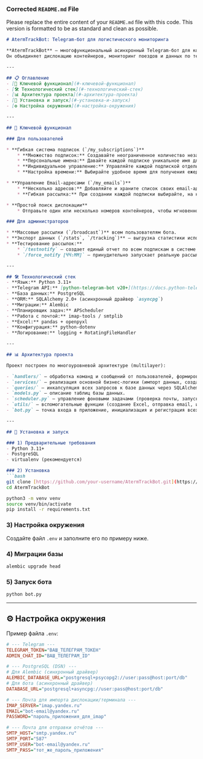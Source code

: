 
### **Corrected `README.md` File**

Please replace the entire content of your `README.md` file with this code. This version is formatted to be as standard and clean as possible.

````markdown
# AtermTrackBot: Telegram-бот для логистического мониторинга

**AtermTrackBot** — многофункциональный асинхронный Telegram-бот для комплексного отслеживания логистических операций.  
Он объединяет дислокацию контейнеров, мониторинг поездов и данных по терминалам. Бот автоматически импортирует данные из почтовых вложений, предоставляет информацию по запросу и рассылает кастомизированные отчеты по гибкой системе подписок.

---

## 📋 Оглавление
- [🚀 Ключевой функционал](#-ключевой-функционал)
- [🛠️ Технологический стек](#️-технологический-стек)
- [📊 Архитектура проекта](#-архитектура-проекта)
- [🔧 Установка и запуск](#-установка-и-запуск)
- [⚙️ Настройка окружения](#️-настройка-окружения)

---

## 🚀 Ключевой функционал

### Для пользователей

* **Гибкая система подписок (`/my_subscriptions`)**
    * **Множество подписок:** Создавайте неограниченное количество независимых списков отслеживания для разных клиентов, направлений или задач.
    * **Персональные имена:** Давайте каждой подписке уникальное имя для удобства (например, "Контейнеры для клиента А", "Восточное направление").
    * **Индивидуальное управление:** Управляйте каждой подпиской отдельно: просматривайте список контейнеров или удаляйте ненужные подписки через интерактивное меню.
    * **Настройка времени:** Выбирайте удобное время для получения ежедневных отчетов (пока доступны 09:00 и 16:00).

* **Управление Email-адресами (`/my_emails`)**
    * **Несколько адресов:** Добавляйте и храните список своих email-адресов прямо в боте.
    * **Гибкая рассылка:** При создании каждой подписки выбирайте, на какие из ваших сохраненных адресов (один, несколько или ни одного) будет приходить Excel-отчет.

* **Простой поиск дислокации**
    * Отправьте один или несколько номеров контейнеров, чтобы мгновенно получить самую свежую информацию о их местоположении.

### Для администраторов

* **Массовые рассылки (`/broadcast`)** всем пользователям бота.
* **Экспорт данных (`/stats`, `/tracking`)** — выгрузка статистики использования и всех активных подписок в системе.
* **Тестирование рассылок:**
    * `/testnotify` — создает единый отчет по всем подпискам в системе и отправляет его на email администратора.
    * `/force_notify [ЧЧ:ММ]` — принудительно запускает реальную рассылку для всех пользователей, подписанных на указанное время (например, `/force_notify 09:00`).

---

## 🛠️ Технологический стек
- **Язык:** Python 3.11+
- **Telegram API:** [python-telegram-bot v20+](https://docs.python-telegram-bot.org/)
- **База данных:** PostgreSQL
- **ORM:** SQLAlchemy 2.0+ (асинхронный драйвер `asyncpg`)
- **Миграции:** Alembic
- **Планировщик задач:** APScheduler
- **Работа с почтой:** imap-tools / smtplib
- **Excel:** pandas + openpyxl
- **Конфигурация:** python-dotenv
- **Логирование:** logging + RotatingFileHandler

---

## 📊 Архитектура проекта

Проект построен по многоуровневой архитектуре (multilayer):

- `handlers/` — обработка команд и сообщений от пользователей, формирование ответов.
- `services/` — реализация основной бизнес-логики (импорт данных, создание и отправка уведомлений).
- `queries/` — инкапсуляция всех запросов к базе данных через SQLAlchemy ORM.
- `models.py` — описание таблиц базы данных.
- `scheduler.py` — управление фоновыми задачами (проверка почты, запуск рассылок).
- `utils/` — вспомогательные функции (создание Excel, отправка email, и т.д.).
- `bot.py` — точка входа в приложение, инициализация и регистрация всех компонентов.

---

## 🔧 Установка и запуск

### 1) Предварительные требования
- Python 3.11+
- PostgreSQL
- virtualenv (рекомендуется)

### 2) Установка
```bash
git clone [https://github.com/your-username/AtermTrackBot.git](https://github.com/your-username/AtermTrackBot.git)
cd AtermTrackBot

python3 -m venv venv
source venv/bin/activate
pip install -r requirements.txt
````

### 3\) Настройка окружения

Создайте файл `.env` и заполните его по примеру ниже.

### 4\) Миграции базы

```bash
alembic upgrade head
```

### 5\) Запуск бота

```bash
python bot.py
```

-----

## ⚙️ Настройка окружения

Пример файла `.env`:

```ini
# --- Telegram ---
TELEGRAM_TOKEN="ВАШ_ТЕЛЕГРАМ_ТОКЕН"
ADMIN_CHAT_ID="ВАШ_ТЕЛЕГРАМ_ID"

# --- PostgreSQL (DSN) ---
# Для Alembic (синхронный драйвер)
ALEMBIC_DATABASE_URL="postgresql+psycopg2://user:pass@host:port/db"
# Для бота (асинхронный драйвер)
DATABASE_URL="postgresql+asyncpg://user:pass@host:port/db"

# --- Почта для импорта дислокации/терминала ---
IMAP_SERVER="imap.yandex.ru"
EMAIL="bot-email@yandex.ru"
PASSWORD="пароль_приложения_для_imap"

# --- Почта для отправки отчётов ---
SMTP_HOST="smtp.yandex.ru"
SMTP_PORT="587"
SMTP_USER="bot-email@yandex.ru"
SMTP_PASS="тот_же_пароль_приложения"
```

